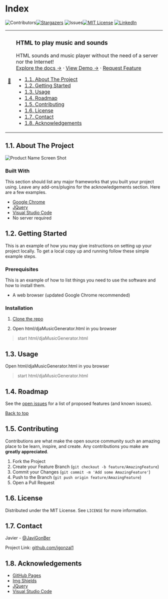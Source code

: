 # Index

![Contributors][contributors-shield][![Stargazers][stars-shield]][stars-url]
![Issues][issues-shield][![MIT License][license-shield]][license-url]
[![LinkedIn][linkedin-shield]][linkedin-url]

<table><!-- PROJECT INFO -->
  <tbody><tr><td>
    <a href="https://github.com/jgonzal1/music_compose">
      <span style="width:10em">🎵</span>
    </a>
  </td><td>
    <h3>HTML to play music and sounds</h3>
    <p>
      HTML sounds and music player without the need of a server nor the Internet!
      <br />
      <a
        href="https://github.com/jgonzal1?tab=music_compose&q=&type=source&sort=stargazers"
      >Explore the docs →</a> · <a
        href="https://github.com/jgonzal1/music_compose"
      >View Demo →</a> · <a
        href="https://github.com/jgonzal1"
      >Request Feature</a>

<!-- TOC -->

* [1.1. About The Project](#11-about-the-project)
* [1.2. Getting Started](#12-getting-started)
* [1.3. Usage](#13-usage)
* [1.4. Roadmap](#14-roadmap)
* [1.5. Contributing](#15-contributing)
* [1.6. License](#16-license)
* [1.7. Contact](#17-contact)
* [1.8. Acknowledgements](#18-acknowledgements)

<!-- /TOC -->

</td></tr></tbody></table>

## 1.1. About The Project

![Product Name Screen Shot][product-screenshot]

<h3>Built With</h3>

This section should list any major frameworks that you built your project using. Leave any add-ons/plugins for the acknowledgements section. Here are a few examples.

* [Google Chrome](https://developer.chrome.com/docs/devtools/)
* [JQuery](https://jquery.com)
* [Visual Studio Code](https://code.visualstudio.com/)
* No server required

<!---->
## 1.2. Getting Started

This is an example of how you may give instructions on setting up your project locally.
To get a local copy up and running follow these simple example steps.

<h3>Prerequisites</h3>

This is an example of how to list things you need to use the software and how to install them.

* A web browser (updated Google Chrome recommended)

<h3>Installation</h3>

1. [Clone the repo](https://github.com/jgonzal1/elocasodelflogisto.git)

2. Open html/djaMusicGenerator.html in you browser

> start html/djaMusicGenerator.html

<!---->
## 1.3. Usage

Open html/djaMusicGenerator.html in you browser

> start html/djaMusicGenerator.html

<!---->
## 1.4. Roadmap

See the [open issues](https://github.com/jgonzal1/elocasodelflogisto/issues) for a list of proposed features (and known issues).

[Back to top](#index)
<!---->
## 1.5. Contributing

Contributions are what make the open source community such an amazing place to be learn, inspire, and create. Any contributions you make are **greatly appreciated**.

1. Fork the Project
2. Create your Feature Branch (`git checkout -b feature/AmazingFeature`)
3. Commit your Changes (`git commit -m 'Add some AmazingFeature'`)
4. Push to the Branch (`git push origin feature/AmazingFeature`)
5. Open a Pull Request
<!---->
## 1.6. License

Distributed under the MIT License. See `LICENSE` for more information.
<!---->
## 1.7. Contact

Javier - [@JaviGonBer](https://twitter.com/JaviGonBer/)

Project Link: [github.com/jgonzal1](https://github.com/jgonzal1/music_compose)
<!---->
## 1.8. Acknowledgements

* [GitHub Pages](https://pages.github.com)
* [Img Shields](https://shields.io)
* [JQuery](https://jquery.com)
* [Visual Studio Code](https://code.visualstudio.com/)

<!-- MARKDOWN LINKS & IMAGES -->
<!-- https://www.markdownguide.org/basic-syntax/#reference-style-links -->
[contributors-shield]: https://img.shields.io/badge/CONTRIBUTORS-1-green?style=for-the-badge
[stars-shield]: https://img.shields.io/badge/STARS-1-informational?style=for-the-badge
[stars-url]: https://github.com/jgonzal1/elocasodelflogisto
[issues-shield]: https://img.shields.io/badge/ISSUES-51-yellow?style=for-the-badge
[license-shield]: https://img.shields.io/badge/LICENSE-MIT-green?style=for-the-badge
[license-url]: https://raw.githubusercontent.com/jgonzal1/elocasodelflogisto/master/LICENSE
[linkedin-shield]: https://img.shields.io/badge/-LinkedIn-black.svg?style=for-the-badge&logo=linkedin&colorB=555
[linkedin-url]: https://linkedin.com/in/javigbe
[product-screenshot]: https://img.shields.io/badge/PRODUCT-SCREENSHOT-inactive
